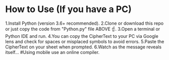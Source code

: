# How to Use (If you have a PC)
1.Install Python (version 3.6+ recommended).
2.Clone or download this repo or just copy the code from "Python.py" file ABOVE ☝️.
3.Open a terminal or Python IDE and run. 
4.You can copy the CipherText to your PC via Google lens and check for spaces or misplaced symbols to avoid errors.
5.Paste the CipherText on your sheet when prompted.
6.Watch as the message reveals itself...
#Using mobile
use an online compiler.
